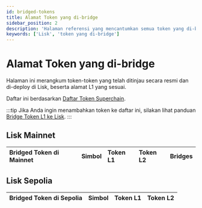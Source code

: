 ```yaml
---
id: bridged-tokens
title: Alamat Token yang di-bridge
sidebar_position: 2
description: 'Halaman referensi yang mencantumkan semua token yang di-bridge ke Lisk.'
keywords: ['Lisk', 'token yang di-bridge']
---
```


# Alamat Token yang di-bridge

Halaman ini merangkum token-token yang telah ditinjau secara resmi dan di-deploy di Lisk, beserta alamat L1 yang sesuai.

Daftar ini berdasarkan [Daftar Token Superchain](https://github.com/ethereum-optimism/ethereum-optimism.github.io).

:::tip
Jika Anda ingin menambahkan token ke daftar ini, silakan lihat panduan [Bridge Token L1 ke Lisk](/building-on-lisk/add-token-to-lisk/index.md).
:::

## Lisk Mainnet

| Bridged Token di Mainnet | Simbol | Token L1 | Token L2 | Bridges |
| :----------------------- | :----- | :------- | :------- | :------ |

## Lisk Sepolia

| Bridged Token di Sepolia | Simbol | Token L1 | Token L2 | 
| :----------------------- | :----- | :------- | :------- | 
